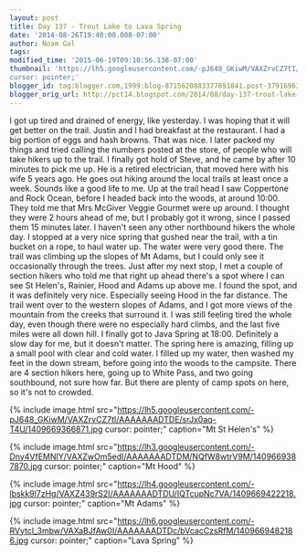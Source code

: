 ```yaml
---
layout: post
title: Day 137 - Trout Lake to Lava Spring
date: '2014-08-26T19:40:00.000-07:00'
author: Noam Gal
tags:
modified_time: '2015-06-19T09:10:56.138-07:00'
thumbnail: 'https://lh5.googleusercontent.com/-pJ648_GKiwM/VAXZrvCZ7tI/AAAAAAADTDE/srJx0aq-T4U/s72-c/1409669366871.jpg
cursor: pointer;'
blogger_id: tag:blogger.com,1999:blog-8715620883377891841.post-3791696390177838358
blogger_orig_url: http://pct14.blogspot.com/2014/08/day-137-trout-lake-to-lava-spring.html
---
```


I got up tired and drained of energy, like yesterday. I was hoping that it will get better on the trail.
Justin
 and I had breakfast at the restaurant. I had a big portion of eggs and hash browns. That was nice. I later packed my
 things and tried calling the numbers posted at the store, of people who will take hikers up to the trail.
I
 finally got hold of Steve, and he came by after 10 minutes to pick me up. He is a retired electrician, that moved
 here with his wife 5 years ago. He goes out hiking around the local trails at least once a week. Sounds like a good
 life to me.
Up at the trail head I saw Coppertone and Rock Ocean, before I headed back into the woods, at around
 10:00. They told me that Mrs McGiver  Veggie Gourmet were up around. I thought they were 2 hours ahead of me,
 but I probably got it wrong, since I passed them 15 minutes later.
I haven't seen any other northbound hikers
 the whole day. I stopped at a very nice spring that gushed near the trail, with a tin bucket on a rope, to haul
 water up. The water were very good there.
The trail was climbing up the slopes of Mt Adams, but I could only see
 it occasionally through the trees.
Just after my next stop, I met a couple of section hikers who told me that
 right up ahead there's a spot where I can see St Helen's, Rainier, Hood and Adams up above me. I found the spot, and
 it was definitely very nice. Especially seeing Hood in the far distance.
The trail went over to the western
 slopes of Adams, and I got more views of the mountain from the creeks that surround it.
I was still feeling
 tired the whole day, even though there were no especially hard climbs, and the last five miles were all down hill. I
 finally got to Java Spring at 18:00. Definitely a slow day for me, but it doesn't matter.
The spring here is
 amazing, filling up a small pool with clear and cold water. I filled up my water, then washed my feet in the down
 stream, before going into the woods to the campsite. There are 4 section hikers here, going up to White Pass, and
 two going southbound, not sure how far. But there are plenty of camp spots on here, so it's not to crowded.


{% include image.html src="https://lh5.googleusercontent.com/-pJ648_GKiwM/VAXZrvCZ7tI/AAAAAAADTDE/srJx0aq-T4U/1409669366871.jpg cursor: pointer;" caption="Mt St Helen's" %}


{% include image.html src="https://lh3.googleusercontent.com/-Dny4VfEMNIY/VAXZwOm5edI/AAAAAAADTDM/NQfW8wtrV9M/1409669387870.jpg cursor: pointer;" caption="Mt Hood" %}


{% include image.html src="https://lh4.googleusercontent.com/-lbskk9l7zHg/VAXZ439rS2I/AAAAAAADTDU/IQTcupNc7VA/1409669422218.jpg cursor: pointer;" caption="Mt Adams" %}


{% include image.html src="https://lh6.googleusercontent.com/-RVytcl_3mbw/VAXaBJfAw0I/AAAAAAADTDc/bVcacCzsRfM/1409669482186.jpg cursor: pointer;" caption="Lava Spring" %}

